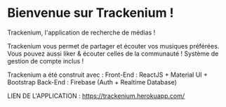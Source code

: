 # Bienvenue sur Trackenium !

Trackenium, l'application de recherche de médias !

Trackenium vous permet de partager et écouter vos musiques préférées. Vous pouvez aussi liker & écouter celles de la communauté !
Système de gestion de compte inclus !

Trackenium a été construit avec : 
Front-End : ReactJS + Material UI + Bootstrap
Back-End : Firebase (Auth + Realtime Database)


LIEN DE L'APPLICATION : https://trackenium.herokuapp.com/
